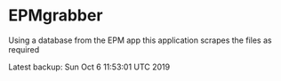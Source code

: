 # EPMgrabber
Using a database from the EPM app this application scrapes the files as required


Latest backup: Sun Oct 6 11:53:01 UTC 2019
